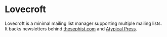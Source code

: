 # Lovecroft

Lovecroft is a minimal mailing list manager supporting multiple mailing lists. It backs newsletters behind [thesephist.com](https://thesephist.com) and [Atypical Press](https://atypicalpress.com).
